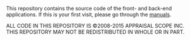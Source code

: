 This repository contains the source code of the front- and back-end applications. If this is your first visit, please go through the [manuals](https://github.com/restate/realestate-manuals).

ALL CODE IN THIS REPOSITORY IS &copy;2008-2015 APPRAISAL SCOPE INC.  
THIS REPOSITORY MAY NOT BE REDISTRIBUTED IN WHOLE OR IN PART.